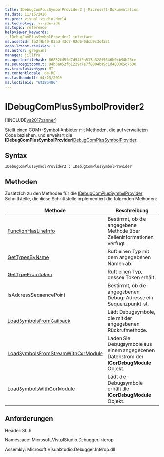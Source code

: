 ```yaml
---
title: IDebugComPlusSymbolProvider2 | Microsoft-Dokumentation
ms.date: 11/15/2016
ms.prod: visual-studio-dev14
ms.technology: vs-ide-sdk
ms.topic: reference
helpviewer_keywords:
- IDebugComPlusSymbolProvider2 interface
ms.assetid: fa2f9b49-03ad-43c7-92d6-6dcb9c3d0531
caps.latest.revision: 7
ms.author: gregvanl
manager: jillfra
ms.openlocfilehash: 868528d5fd7d54f0a515a32895646b0cb94b26ce
ms.sourcegitcommit: 94b3a052fb1229c7e7f8804b09c1d403385c7630
ms.translationtype: MT
ms.contentlocale: de-DE
ms.lasthandoff: 04/23/2019
ms.locfileid: "68186486"
---
```

# <a name="idebugcomplussymbolprovider2"></a>IDebugComPlusSymbolProvider2
[!INCLUDE[vs2017banner](../../../includes/vs2017banner.md)]

Stellt einen COM+-Symbol-Anbieter mit Methoden, die auf verwalteten Code beziehen, und erweitert die **IDebugComPlusSymbolProvider**[IDebugComPlusSymbolProvider](../../../extensibility/debugger/reference/idebugcomplussymbolprovider.md).  
  
## <a name="syntax"></a>Syntax  
  
```  
IDebugComPlusSymbolProvider2 : IDebugComPlusSymbolProvider  
```  
  
## <a name="methods"></a>Methoden  
 Zusätzlich zu den Methoden für die [IDebugComPlusSymbolProvider](../../../extensibility/debugger/reference/idebugcomplussymbolprovider.md) Schnittstelle, die diese Schnittstelle implementiert die folgenden Methoden:  
  
|Methode|Beschreibung|  
|------------|-----------------|  
|[FunctionHasLineInfo](../../../extensibility/debugger/reference/idebugcomplussymbolprovider2-functionhaslineinfo.md)|Bestimmt, ob die angegebene Methode über Zeileninformationen verfügt.|  
|[GetTypesByName](../../../extensibility/debugger/reference/idebugcomplussymbolprovider2-gettypesbyname.md)|Ruft einen Typ mit dem angegebenen Namen ab.|  
|[GetTypeFromToken](../../../extensibility/debugger/reference/idebugcomplussymbolprovider2-gettypefromtoken.md)|Ruft einen Typ, dessen Token erhält.|  
|[IsAddressSequencePoint](../../../extensibility/debugger/reference/idebugcomplussymbolprovider2-isaddresssequencepoint.md)|Bestimmt, ob die angegebenen Debug-Adresse ein Sequenzpunkt ist.|  
|[LoadSymbolsFromCallback](../../../extensibility/debugger/reference/idebugcomplussymbolprovider2-loadsymbolsfromcallback.md)|Lädt Debugsymbole, die mit der angegebenen Rückrufmethode.|  
|[LoadSymbolsFromStreamWithCorModule](../../../extensibility/debugger/reference/idebugcomplussymbolprovider2-loadsymbolsfromstreamwithcormodule.md)|Laden Sie Debugsymbole aus einem angegebenen Datenstrom der **ICorDebugModule** Objekt.|  
|[LoadSymbolsWithCorModule](../../../extensibility/debugger/reference/idebugcomplussymbolprovider2-loadsymbolswithcormodule.md)|Lädt die Debugsymbole erhält die **ICorDebugModule** Objekt.|  
  
## <a name="requirements"></a>Anforderungen  
 Header: Sh.h  
  
 Namespace: Microsoft.VisualStudio.Debugger.Interop  
  
 Assembly: Microsoft.VisualStudio.Debugger.Interop.dll
